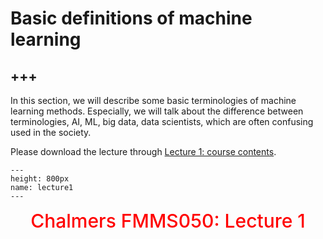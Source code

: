 # Basic definitions of machine learning

+++
---

In this section, we will describe some basic terminologies of machine learning methods. Especially, we will talk about the difference between terminologies, AI, ML, big data, data scientists, which are often confusing used in the society.

<!---
<center><span style = "background: green; color: yellow; font-weight: 1000; font-size: 30px; align: center"> "Save the Earth, not to find the next ..." </span></center>
--->

Please download the lecture through [Lecture 1: course contents](https://github.com/wengangmao/fmms050/blob/main/contents/ml-engineering/lectures/Lecture%201%20-%20Course%20contents.pdf). 


```{figure} ./lectures/lecture1.png
---
height: 800px
name: lecture1
---
```
<center><span style = "color: red; font-weight: 500;  font-size: 30px">Chalmers FMMS050: Lecture 1</span></center>  <br />
